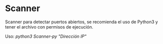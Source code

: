 # Scanner

Scanner para detectar puertos abiertos, se recomienda el uso de Python3 y tener el archivo con permisos de ejecución.

Uso: 
*python3 Scanner-py "Dirección IP"*
